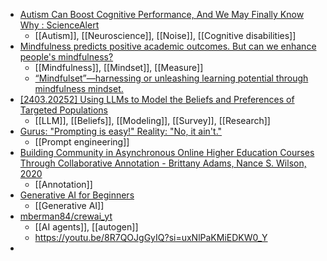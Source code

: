 - [Autism Can Boost Cognitive Performance, And We May Finally Know Why : ScienceAlert](https://www.sciencealert.com/autism-can-boost-cognitive-performance-and-we-may-finally-know-why)
	- [[Autism]], [[Neuroscience]], [[Noise]], [[Cognitive disabilities]]
- [Mindfulness predicts positive academic outcomes. But can we enhance people's mindfulness?](https://bemusings.ghost.io/mindfulness-predicts-positive-academic-outcomes-but-can-we-enhance-peoples-mindfulness/)
	- [[Mindfulness]], [[Mindset]], [[Measure]]
	- [“Mindfulset”—harnessing or unleashing learning potential through mindfulness mindset.](https://psycnet.apa.org/doiLanding?doi=10.1037%2Fedu0000839)
- [[2403.20252] Using LLMs to Model the Beliefs and Preferences of Targeted Populations](https://arxiv.org/abs/2403.20252)
	- [[LLM]], [[Beliefs]], [[Modeling]], [[Survey]], [[Research]]
- [Gurus: "Prompting is easy!" Reality: "No, it ain't."](https://automatedteach.com/p/prompting-llms-train-students-use-ai)
	- [[Prompt engineering]]
- [Building Community in Asynchronous Online Higher Education Courses Through Collaborative Annotation - Brittany Adams, Nance S. Wilson, 2020](https://journals.sagepub.com/doi/10.1177/0047239520946422)
	- [[Annotation]]
- [Generative AI for Beginners](https://microsoft.github.io/generative-ai-for-beginners/#/)
	- [[Generative AI]]
- [mberman84/crewai_yt](https://github.com/mberman84/crewai_yt)
	- [[AI agents]], [[autogen]]
	- https://youtu.be/8R7QOJgGyIQ?si=uxNlPaKMiEDKW0_Y
-